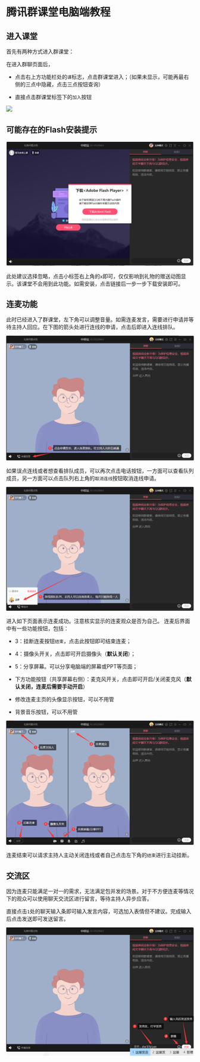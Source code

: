 # 腾讯群课堂电脑端教程

## 进入课堂

首先有两种方式进入群课堂：

在进入群聊页面后，

- 点击右上方功能栏处的`课`标志，点击群课堂进入；（如果未显示，可能再最右侧的三点中隐藏，点击三点按钮查询）

- 直接点击群课堂标签下的`加入`按钮

![](\img\pc\enter.png)

## 可能存在的Flash安装提示

![](.\img\pc\flash.png)

此处建议选择忽略，点击小标签右上角的`x`即可，仅仅影响到礼物的赠送动图显示。该课堂不会用到此功能。如需安装，点击链接后一步一步下载安装即可。

## 连麦功能

此时已经进入了群课堂，左下角可以调整音量。如需连麦发言，需要进行申请并等待主持人回应。在下图的箭头处进行连线的申请，点击后即进入连线排队。

![](.\img\pc\connect.png)

如果误点连线或者想查看排队成员，可以再次点击电话按钮，一方面可以查看队列成员，另一方面可以点击队列右上角的`取消连线`按钮取消连线申请。

![](.\img\pc\connect_queue.png)

进入如下页面表示连麦成功。注意核实显示的连麦观众是否为自己。
连麦后界面中有一些功能按钮，包括：

- 3：挂断连麦按钮`结束`，点击此按钮即可结束连麦；

- 4：摄像头开关，点击即可开启摄像头（**默认关闭**）；

- 5：分享屏幕。可以分享电脑端的屏幕或PPT等页面；

- 下方功能按钮（共享屏幕右侧）：麦克风开关，点击即可开启/关闭麦克风（**默认关闭，连麦后需要手动开启**）

- 修改连麦主页的头像显示按钮，可以不用管

- 背景音乐按钮，可以不用管

![](.\img\pc\connect_success.png)

连麦结束可以请求主持人主动关闭连线或者自己点击左下角的`结束`进行主动挂断。

## 交流区

因为连麦只能满足一对一的需求，无法满足包并发的场景。对于不方便连麦等情况下的观众可以使用聊天交流区进行留言，等待主持人异步应答。

直接点击`1`处的聊天输入条即可输入发言内容，可选加入表情但不建议。完成输入后点击发送即可发送留言。

![](.\img\pc\chat.png)
